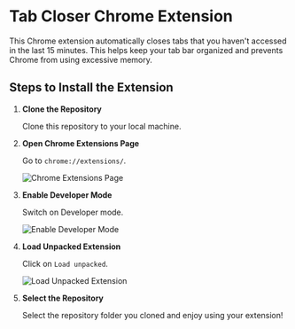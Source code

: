 # Tab Closer Chrome Extension

This Chrome extension automatically closes tabs that you haven't accessed in the last 15 minutes. This helps keep your tab bar organized and prevents Chrome from using excessive memory.

## Steps to Install the Extension

1. **Clone the Repository**

   Clone this repository to your local machine.

2. **Open Chrome Extensions Page**

   Go to `chrome://extensions/`.

   ![Chrome Extensions Page](https://github.com/user-attachments/assets/805c6d49-a408-4ea6-8fd9-091482f8d3b2)

3. **Enable Developer Mode**

   Switch on Developer mode.

   ![Enable Developer Mode](https://github.com/user-attachments/assets/746a5751-b37c-4a1e-8282-e74be21b26c9)

4. **Load Unpacked Extension**

   Click on `Load unpacked`.

   ![Load Unpacked Extension](https://github.com/user-attachments/assets/fbaf5655-6dde-4e2a-b61d-a9e46e9339ce)

5. **Select the Repository**

   Select the repository folder you cloned and enjoy using your extension!

